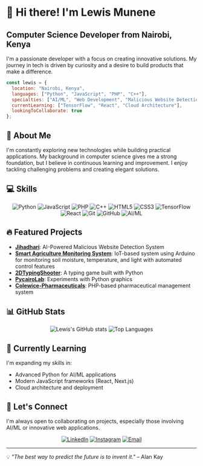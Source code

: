 # 👋 Hi there! I'm Lewis Munene

## Computer Science Developer from Nairobi, Kenya

I'm a passionate developer with a focus on creating innovative solutions. My journey in tech is driven by curiosity and a desire to build products that make a difference.

```javascript
const lewis = {
  location: "Nairobi, Kenya",
  languages: ["Python", "JavaScript", "PHP", "C++"],
  specialties: ["AI/ML", "Web Development", "Malicious Website Detection", "IoT/Embedded Systems"],
  currentLearning: ["TensorFlow", "React", "Cloud Architecture"],
  lookingToCollaborate: true
};
```

## 🚀 About Me

I'm constantly exploring new technologies while building practical applications. My background in computer science gives me a strong foundation, but I believe in continuous learning and improvement. I enjoy tackling challenging problems and creating elegant solutions.

## 💻 Skills

<div align="center">
  
![Python](https://img.shields.io/badge/-Python-3776AB?style=for-the-badge&logo=python&logoColor=white)
![JavaScript](https://img.shields.io/badge/-JavaScript-F7DF1E?style=for-the-badge&logo=javascript&logoColor=black)
![PHP](https://img.shields.io/badge/-PHP-777BB4?style=for-the-badge&logo=php&logoColor=white)
![C++](https://img.shields.io/badge/-C++-00599C?style=for-the-badge&logo=cplusplus&logoColor=white)
![HTML5](https://img.shields.io/badge/-HTML5-E34F26?style=for-the-badge&logo=html5&logoColor=white)
![CSS3](https://img.shields.io/badge/-CSS3-1572B6?style=for-the-badge&logo=css3&logoColor=white)
![TensorFlow](https://img.shields.io/badge/-TensorFlow-FF6F00?style=for-the-badge&logo=tensorflow&logoColor=white)
![React](https://img.shields.io/badge/-React-61DAFB?style=for-the-badge&logo=react&logoColor=black)
![Git](https://img.shields.io/badge/-Git-F05032?style=for-the-badge&logo=git&logoColor=white)
![GitHub](https://img.shields.io/badge/-GitHub-181717?style=for-the-badge&logo=github&logoColor=white)
![AI/ML](https://img.shields.io/badge/-AI%2FML-01D277?style=for-the-badge)

</div>

## 🔥 Featured Projects

- **[Jihadhari](https://github.com/LewisMunene/Jihadhari)**: AI-Powered Malicious Website Detection System
- **[Smart Agriculture Monitoring System](https://github.com/LewisMunene/SmartAgricultureSystem)**: IoT-based system using Arduino for monitoring soil moisture, temperature, and light with automated control features
- **[2DTypingShooter](https://github.com/LewisMunene/2DTypingShooter)**: A typing game built with Python
- **[PycairoLab](https://github.com/LewisMunene/PycairoLab)**: Experiments with Python graphics
- **[Colewice-Pharmaceuticals](https://github.com/LewisMunene/Colewice-Pharmaceuticals)**: PHP-based pharmaceutical management system

## 📊 GitHub Stats

<div align="center">
  <img src="https://github-readme-stats.vercel.app/api?username=LewisMunene&show_icons=true&theme=radical" alt="Lewis's GitHub stats" />
  <img src="https://github-readme-stats.vercel.app/api/top-langs/?username=LewisMunene&layout=compact&theme=radical" alt="Top Languages" />
</div>

## 🌱 Currently Learning

I'm expanding my skills in:
- Advanced Python for AI/ML applications
- Modern JavaScript frameworks (React, Next.js)
- Cloud architecture and deployment

## 💬 Let's Connect

I'm always open to collaborating on projects, especially those involving AI/ML or innovative web applications.

<div align="center">
  
[![LinkedIn](https://img.shields.io/badge/-LinkedIn-0077B5?style=for-the-badge&logo=linkedin&logoColor=white)](https://www.linkedin.com/in/lewis-muthee-365b4b2a8/)
[![Instagram](https://img.shields.io/badge/-Instagram-E4405F?style=for-the-badge&logo=instagram&logoColor=white)](https://www.instagram.com/l_ewis_m/?__pwa=1)
[![Email](https://img.shields.io/badge/-Email-D14836?style=for-the-badge&logo=gmail&logoColor=white)](mailto:lwsmuthee@gmail.com)

</div>

---

💡 *"The best way to predict the future is to invent it."* – Alan Kay

